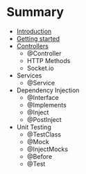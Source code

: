 # Summary

* [Introduction](README.md)
* [Getting started](getting_started.md)
* [Controllers](controllers.md)
  * @Controller
  * HTTP Methods
  * Socket.io
* Services
  * @Service
* Dependency Injection
  * @Interface
  * @Implements
  * @Inject
  * @PostInject
* Unit Testing
  * @TestClass
  * @Mock
  * @InjectMocks
  * @Before
  * @Test

